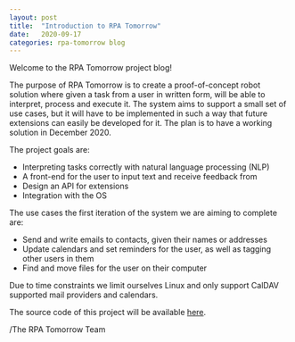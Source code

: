 ```yaml
---
layout: post
title:  "Introduction to RPA Tomorrow"
date:   2020-09-17
categories: rpa-tomorrow blog 
---
```

Welcome to the RPA Tomorrow project blog!

The purpose of RPA Tomorrow is to create a proof-of-concept robot solution where given a task from a user in written form, will be
able to interpret, process and execute it. The system aims to support a small set of use cases, but it will have to be implemented
in such a way that future extensions can easily be developed for it. The plan is to have a working solution in December 2020.

The project goals are:
* Interpreting tasks correctly with natural language processing (NLP) 
* A front-end for the user to input text and receive feedback from 
* Design an API for extensions
* Integration with the OS 

The use cases the first iteration of the system we are aiming to complete are:
* Send and write emails to contacts, given their names or addresses
* Update calendars and set reminders for the user, as well as tagging other users in them
* Find and move files for the user on their computer

Due to time constraints we limit ourselves Linux and only support CalDAV supported mail providers and calendars.

The source code of this project will be available [here][rpa-repo].

/The RPA Tomorrow Team

[rpa-repo]: https://github.com/rpa-tomorrow/substorm-nlp
